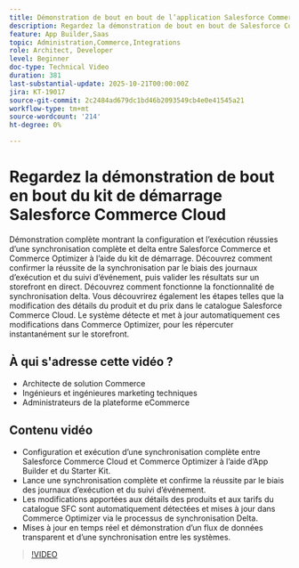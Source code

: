 ```yaml
---
title: Démonstration de bout en bout de l’application Salesforce Commerce Cloud Connector
description: Regardez la démonstration de bout en bout de Salesforce Commerce Cloud avec Adobe Commerce Optimizer.
feature: App Builder,Saas
topic: Administration,Commerce,Integrations
role: Architect, Developer
level: Beginner
doc-type: Technical Video
duration: 381
last-substantial-update: 2025-10-21T00:00:00Z
jira: KT-19017
source-git-commit: 2c2484ad679dc1bd46b2093549cb4e0e41545a21
workflow-type: tm+mt
source-wordcount: '214'
ht-degree: 0%

---
```



# Regardez la démonstration de bout en bout du kit de démarrage Salesforce Commerce Cloud

Démonstration complète montrant la configuration et l’exécution réussies d’une synchronisation complète et delta entre Salesforce Commerce et Commerce Optimizer à l’aide du kit de démarrage. Découvrez comment confirmer la réussite de la synchronisation par le biais des journaux d’exécution et du suivi d’événement, puis valider les résultats sur un storefront en direct. Découvrez comment fonctionne la fonctionnalité de synchronisation delta. Vous découvrirez également les étapes telles que la modification des détails du produit et du prix dans le catalogue Salesforce Commerce Cloud. Le système détecte et met à jour automatiquement ces modifications dans Commerce Optimizer, pour les répercuter instantanément sur le storefront.

## À qui s&#39;adresse cette vidéo ?

* Architecte de solution Commerce
* Ingénieurs et ingénieures marketing techniques
* Administrateurs de la plateforme eCommerce

## Contenu vidéo

* Configuration et exécution d’une synchronisation complète entre Salesforce Commerce Cloud et Commerce Optimizer à l’aide d’App Builder et du Starter Kit.
* Lance une synchronisation complète et confirme la réussite par le biais des journaux d’exécution et du suivi d’événement.
* Les modifications apportées aux détails des produits et aux tarifs du catalogue SFC sont automatiquement détectées et mises à jour dans Commerce Optimizer via le processus de synchronisation Delta.
* Mises à jour en temps réel et démonstration d’un flux de données transparent et d’une synchronisation entre les systèmes.

>[!VIDEO](https://video.tv.adobe.com/v/3476082?learn=on)
